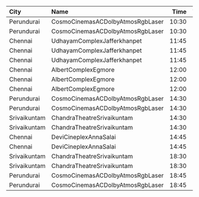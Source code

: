 | City         | Name                             |  Time | Type        | Price | Capacity | Booked |
| :----------- | :------------------------------- | ----: | :---------- | ----: | -------: | -----: |
| Perundurai   | CosmoCinemasACDolbyAtmosRgbLaser | 10:30 | Platinum    |  150₹ |       15 |      7 |
| Perundurai   | CosmoCinemasACDolbyAtmosRgbLaser | 10:30 | Gold        |  120₹ |       94 |     49 |
| Chennai      | UdhayamComplexJafferkhanpet      | 11:45 | FirstClass  |  112₹ |      213 |    156 |
| Chennai      | UdhayamComplexJafferkhanpet      | 11:45 | SecondClass |  105₹ |       70 |     35 |
| Chennai      | UdhayamComplexJafferkhanpet      | 11:45 | ThirdClass  |   50₹ |       32 |     16 |
| Chennai      | AlbertComplexEgmore              | 12:00 | FirstClass  |   95₹ |      158 |    120 |
| Chennai      | AlbertComplexEgmore              | 12:00 | SecondClass |   75₹ |       84 |     42 |
| Chennai      | AlbertComplexEgmore              | 12:00 | ThirdClass  |   50₹ |       28 |     16 |
| Perundurai   | CosmoCinemasACDolbyAtmosRgbLaser | 14:30 | Platinum    |  150₹ |       15 |      7 |
| Perundurai   | CosmoCinemasACDolbyAtmosRgbLaser | 14:30 | Gold        |  120₹ |       94 |     49 |
| Srivaikuntam | ChandraTheatreSrivaikuntam       | 14:30 | FirstClass  |   40₹ |       86 |      0 |
| Srivaikuntam | ChandraTheatreSrivaikuntam       | 14:30 | SecondClass |   20₹ |      196 |    196 |
| Chennai      | DeviCineplexAnnaSalai            | 14:45 | Quartz      |  153₹ |      242 |    142 |
| Chennai      | DeviCineplexAnnaSalai            | 14:45 | Zircon      |   60₹ |       27 |     27 |
| Srivaikuntam | ChandraTheatreSrivaikuntam       | 18:30 | FirstClass  |   40₹ |       86 |      0 |
| Srivaikuntam | ChandraTheatreSrivaikuntam       | 18:30 | SecondClass |   20₹ |      196 |    196 |
| Perundurai   | CosmoCinemasACDolbyAtmosRgbLaser | 18:45 | Platinum    |  150₹ |       15 |      7 |
| Perundurai   | CosmoCinemasACDolbyAtmosRgbLaser | 18:45 | Gold        |  120₹ |       94 |     49 |